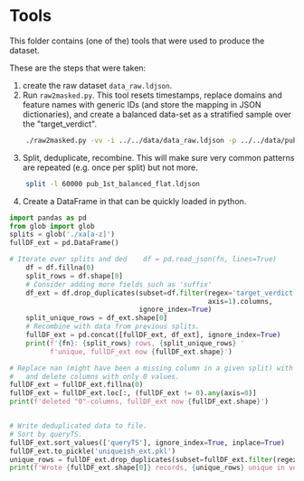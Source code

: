 # Tools

This folder contains (one of the) tools that were used to produce the dataset.

These are the steps that were taken:
1. <unpublished> create the raw dataset `data_raw.ldjson`.
2. Run `raw2masked.py`. This tool resets timestamps, replace domains and feature names with generic IDs (and store the mapping in JSON dictionaries), and create a balanced data-set as a stratified sample over the "target_verdict".
```bash
    ./raw2masked.py -vv -i ../../data/data_raw.ldjson -p ../../data/pub_
```
3. Split, deduplicate, recombine. This will make sure very common patterns are repeated (e.g. once per split) but not more.
```bash
    split -l 60000 pub_1st_balanced_flat.ldjson
```
4. Create a DataFrame in that can be quickly loaded in python.
```python
import pandas as pd
from glob import glob
splits = glob('./xa[a-z]')
fullDF_ext = pd.DataFrame()

# Iterate over splits and ded    df = pd.read_json(fn, lines=True)
    df = df.fillna(0)
    split_rows = df.shape[0]
    # Consider adding more fields such as 'suffix'
    df_ext = df.drop_duplicates(subset=df.filter(regex='target_verdict|feature\.|align|pass',
                                                 axis=1).columns,
                                ignore_index=True)
    split_unique_rows = df_ext.shape[0]
    # Recombine with data from previous splits.
    fullDF_ext = pd.concat([fullDF_ext, df_ext], ignore_index=True)
    print(f'{fn}: {split_rows} rows, {split_unique_rows} '
          f'unique, fullDF_ext now {fullDF_ext.shape}')

# Replace nan (might have been a missing column in a given split) with 0
#   and delete columns with only 0 values.
fullDF_ext = fullDF_ext.fillna(0)
fullDF_ext = fullDF_ext.loc[:, (fullDF_ext != 0).any(axis=0)]
print(f'deleted "0"-columns, fullDF_ext now {fullDF_ext.shape}')


# Write deduplicated data to file.
# Sort by queryTS.
fullDF_ext.sort_values(['queryTS'], ignore_index=True, inplace=True)
fullDF_ext.to_pickle('uniqueish_ext.pkl')
unique_rows = fullDF_ext.drop_duplicates(subset=fullDF_ext.filter(regex='target_verdict|feature\.|align|enabled', axis=1).columns).shape[0]
print(f'Wrote {fullDF_ext.shape[0]} records, {unique_rows} unique in verdict and features.')
```

